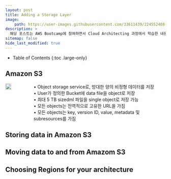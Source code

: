 ```yaml
---
layout: post
title: Adding a Storage Layer
image:
    path: https://user-images.githubusercontent.com/33611439/224552408-9e7cc8ab-aa49-4e4e-b906-d532786045e5.png
description: >
  해당 포스트는 AWS Bootcamp에 참여하면서 Cloud Architecting 과정에서 학습한 내용을 정리한 글입니다.
sitemap: false
hide_last_modified: true
---
```


- Table of Contents
{:toc .large-only}

## Amazon S3

<div style="display:flex">
<img width="20%" src="https://user-images.githubusercontent.com/33611439/225034487-68424958-aa8d-436c-a5da-5cacea0eea36.png">
• Object storage service로, 방대한 양의 비정형 데이터를 저장 <br>
• User가 정의한 Bucket에 data file을 object로 저장 <br>
• 최대 5 TB sizedml 파일을 single object로 저장 가능<br>
• 모든 objects는 전역적으로 고유한 URL을 가짐 <br>
• 모든 objects는 key, version ID, value, metadata 및 subresources를 가짐 <br>

</div>


## Storing data in Amazon S3


## Moving data to and from Amazom S3


## Choosing Regions for your architecture



